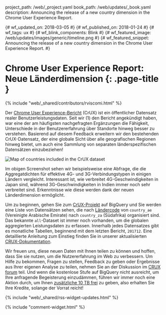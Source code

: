 project_path: /web/_project.yaml
book_path: /web/updates/_book.yaml
description: Announcing the release of a new country dimension in the Chrome User Experience Report.
<span lang="de-x-mtfrom-en">

{# wf_updated_on: 2018-03-05 #}
{# wf_published_on: 2018-01-24 #}
{# wf_tags: ux #}
{# wf_blink_components: Blink #}
{# wf_featured_image: /web/updates/images/generic/timeline.png #}
{# wf_featured_snippet: Announcing the release of a new country dimension in the Chrome User Experience Report. #}

# Chrome User Experience Report: Neue Länderdimension {: .page-title }

{% include "web/_shared/contributors/rviscomi.html" %}

<div class="clearfix"></div>

Der [Chrome User Experience-Bericht](/web/tools/chrome-user-experience-report/) (CrUX) ist ein öffentlicher Datensatz realer Benutzerleistungsdaten. Seit wir (1) den Bericht angekündigt haben, war eine der am häufigsten nachgefragten Ergänzungen die Fähigkeit, Unterschiede in der Benutzererfahrung über Standorte hinweg besser zu verstehen. Basierend auf diesem Feedback erweitern wir den bestehenden CrUX-Datensatz, der eine globale Sicht über alle geografischen Regionen hinweg bietet, um auch eine Sammlung von separaten länderspezifischen Datensätzen einzubeziehen!

<img src="/web/updates/images/2018/01/crux-countries.png"
    alt="Map of countries included in the CrUX dataset"/>

Im obigen Screenshot sehen wir beispielsweise eine Abfrage, die die Aggregatdichten für effektive 4G- und 3G-Verbindungstypen in einigen Ländern vergleicht. Interessant ist, wie verbreitet 4G-Geschwindigkeiten in Japan sind, während 3G-Geschwindigkeiten in Indien immer noch sehr verbreitet sind. Erkenntnisse wie diese werden dank der neuen Länderdimension ermöglicht.

Um zu beginnen, gehen Sie zum [CrUX-Projekt](https://bigquery.cloud.google.com/dataset/chrome-ux-report:all) auf BigQuery und Sie werden eine Liste von Datensätzen sehen, die nach [Ländercode](https://en.wikipedia.org/wiki/ISO_3166-1_alpha-2) von `country_ae` (Vereinigte Arabische Emirate) nach `country_za` (Südafrika) organisiert sind. Das bekannte `all`-Dataset ist immer noch vorhanden, um die globalen aggregierten Leistungsdaten zu erfassen. Innerhalb jedes Datensatzes gibt es monatliche Tabellen, beginnend mit dem letzten Bericht, `201712`. Eine detaillierte Anleitung zum Einstieg finden Sie in unserer aktualisierten [CRUX-Dokumentation](/web/tools/chrome-user-experience-report/).

Wir freuen uns, diese neuen Daten mit Ihnen teilen zu können und hoffen, dass Sie sie nutzen, um die Nutzererfahrung im Web zu verbessern. Um Hilfe zu bekommen, Fragen zu stellen, Feedback zu geben oder Ergebnisse aus Ihrer eigenen Analyse zu teilen, nehmen Sie an der Diskussion im [CRUX forum](https://groups.google.com/a/chromium.org/forum/#!forum/chrome-ux-report) teil. Und wenn die kostenlose Stufe auf BigQuery nicht ausreicht, um Ihre anfragende Begeisterung einzudämmen, führen wir immer noch eine Aktion durch, um Ihnen [zusätzliche 10 TB frei](https://docs.google.com/forms/d/e/1FAIpQLSeMYnz93JQuO7rPewVrKpLfxO7JREOysti0CQyRo31bc7cXHA/viewform) zu geben, also erhalten Sie Ihre Kredite, solange der Vorrat reicht!

{% include "web/_shared/rss-widget-updates.html" %}

{% include "comment-widget.html" %}

</span>